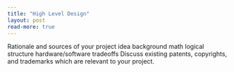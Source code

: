```yaml
---
title: "High Level Design"
layout: post
read-more: true
---
```


Rationale and sources of your project idea
background math
logical structure
hardware/software tradeoffs
Discuss existing patents, copyrights, and trademarks which are relevant to your project.
